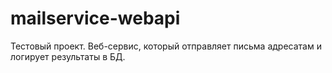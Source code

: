 # mailservice-webapi
Тестовый проект. Веб-сервис, который отправляет письма адресатам и логирует результаты в БД.
